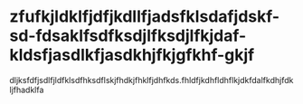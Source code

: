 # zfufkjldklfjdfjkdllfjadsfklsdafjdskf-sd-fdsaklfsdfksdjlfksdjlfkjdaf-kldsfjasdlkfjasdkhjfkjgfkhf-gkjf
dljksfdfjsdlfjldfklsdfhksdflskjfhdkjfhklfjdhfkds.fhldfjkdhfldhflkjdkfdalfkdhjfdkljfhadklfa
